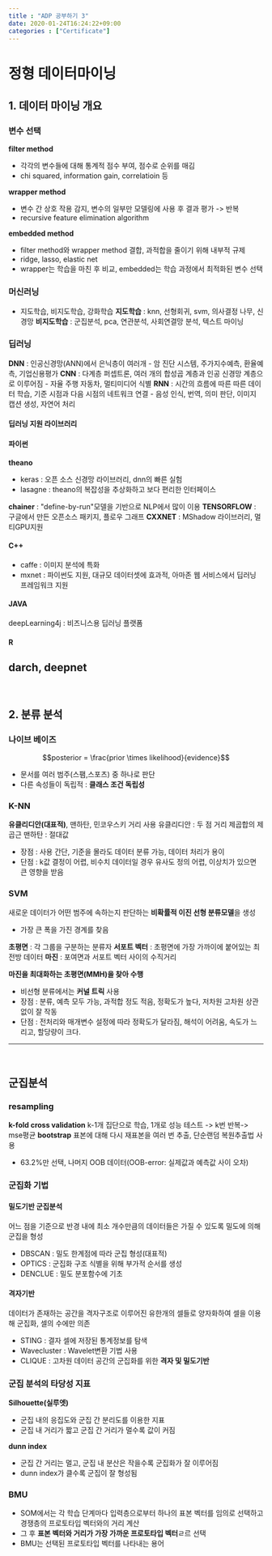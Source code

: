 ```yaml
---
title : "ADP 공부하기 3"
date: 2020-01-24T16:24:22+09:00
categories : ["Certificate"]
---
```


# 정형 데이터마이닝

## 1. 데이터 마이닝 개요

### 변수 선택

**filter method**
- 각각의 변수들에 대해 통계적 점수 부여, 점수로 순위를 매김
- chi squared, information gain, correlatioin 등

**wrapper method**
- 변수 간 상호 작용 감지, 변수의 일부만 모델링에 사용 후 결과 평가 -> 반복
- recursive feature elimination algorithm

**embedded method**
- filter method와 wrapper method 결합, 과적합을 줄이기 위해 내부적 규제
- ridge, lasso, elastic net
- wrapper는 학습을 마친 후 비교, embedded는 학습 과정에서 최적화된 변수 선택

### 머신러닝
- 지도학습, 비지도학습, 강화학습
**지도학습** : knn, 선형회귀, svm, 의사결정 나무, 신경망
**비지도학습** : 군집분석, pca, 연관분석, 사회연결망 분석, 텍스트 마이닝

### 딥러닝
**DNN** : 인공신경망(ANN)에서 은닉층이 여러개
    - 암 진단 시스템, 주가지수예측, 환율예측, 기업신용평가
**CNN** : 다계층 퍼셉트론, 여러 개의 합성곱 계층과 인공 신경망 계층으로 이루어짐
    - 자율 주행 자동차, 멀티미디어 식별
**RNN** : 시간의 흐름에 따른 따른 데이터 학습, 기준 시점과 다음 시점의 네트워크 연결
    - 음성 인식, 번역, 의미 판단, 이미지 캡션 생성, 자연어 처리

#### 딥러닝 지원 라이브러리
#### 파이썬
**theano**
- keras : 오픈 소스 신경망 라이브러리, dnn의 빠른 실험
- lasagne : theano의 복잡성을 추상화하고 보다 편리한 인터페이스

**chainer** : "define-by-run"모델을 기반으로 NLP에서 많이 이용
**TENSORFLOW** : 구글에서 만든 오픈소스 패키지, 플로우 그래프
**CXXNET** : MShadow 라이브러리, 멀티GPU지원
#### C++
- caffe : 이미지 분석에 특화
- mxnet : 파이썬도 지원, 대규모 데이터셋에 효과적, 아마존 웹 서비스에서 딥러닝 프레임워크 지원
#### JAVA
deepLearning4j : 비즈니스용 딥러닝 플랫폼
#### R
darch, deepnet
---

<br>

## 2. 분류 분석

### 나이브 베이즈
$$posterior = \frac{prior \times likelihood}{evidence}$$
- 문서를 여러 범주(스팸,스포츠) 중 하나로 판단
- 다른 속성들이 독립적 : **클래스 조건 독립성**

### K-NN
**유클리디안(대표적)**, 맨하탄, 민코우스키 거리 사용
유클리디안 : 두 점 거리 제곱합의 제곱근
맨하탄 : 절대값
- 장점 : 사용 간단, 기준을 몰라도 데이터 분류 가능, 데이터 처리가 용이
- 단점 : k값 결정이 어렵, 비수치 데이터일 경우 유사도 정의 어렵, 이상치가 있으면 큰 영향을 받음

### SVM
새로운 데이터가 어떤 범주에 속하는지 판단하는 **비확률적 이진 선형 분류모델**을 생성
- 가장 큰 폭을 가진 경계를 찾음

**초평면** : 각 그룹을 구분하는 분류자
**서포트 벡터** : 초평면에 가장 가까이에 붙어있는 최전방 데이터
**마진** : 포여면과 서포트 벡터 사이의 수직거리

**마진을 최대화하는 초평면(MMH)을 찾아 수행**
- 비선형 분류에서는 **커널 트릭** 사용
- 장점 : 분류, 예측 모두 가능, 과적합 정도 적음, 정확도가 높다, 저차원 고차원 상관없이 잘 작동
- 단점 : 전처리와 매개변수 설정에 따라 정확도가 달라짐, 해석이 어려움, 속도가 느리고, 할당량이 크다.

---

<br>

## 군집분석

### resampling
**k-fold cross validation**
k-1개 집단으로 학습, 1개로 성능 테스트 -> k번 반복-> mse평균
**bootstrap**
표본에 대해 다시 재표본을 여러 번 추출, 단순랜덤 복원추출법 사용
- 63.2%만 선택, 나머지 OOB 데이터(OOB-error: 실제값과 예측값 사이 오차)

### 군집화 기법
#### 밀도기반 군집분석
어느 점을 기준으로 반경 내에 최소 개수만큼의 데이터들은 가질 수 있도록 밀도에 의해 군집을 형성
- DBSCAN : 밀도 한계점에 따라 군집 형성(대표적)
- OPTICS : 군집화 구조 식별을 위해 부가적 순서를 생성
- DENCLUE : 밀도 분포함수에 기초

#### 격자기반
데이터가 존재하는 공간을 격자구조로 이루어진 유한개의 셀들로 양자화하여 셀을 이용해 군집화, 셀의 수에만 의존
- STING : 결자 셀에 저장된 통계정보를 탐색
- Wavecluster : Wavelet변환 기법 사용
- CLIQUE : 고차원 데이터 공간의 군집화를 위한 **격자 및 밀도기반**

### 군집 분석의 타당성 지표
**Silhouette(실루엣)**
- 군집 내의 응집도와 군집 간 분리도를 이용한 지표
- 군집 내 거리가 짧고 군집 간 거리가 멀수록 값이 커짐

**dunn index**
- 군집 간 거리는 멀고, 군집 내 분산은 작을수록 군집화가 잘 이루어짐
- dunn index가 클수록 군집이 잘 형성됨

### BMU
- SOM에서는 각 학습 단계마다 입력층으로부터 하나의 표본 벡터를 임의로 선택하고 경쟁층의 프로토타입 벡터와의 거리 계산
- 그 후 **표본 벡터와 거리가 가장 가까운 프로토타입 벡터**ㄹ르 선택
- BMU는 선택된 프로토타입 벡터를 나타내는 용어